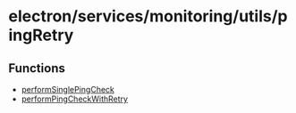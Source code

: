 # electron/services/monitoring/utils/pingRetry

## Functions

- [performSinglePingCheck](functions/performSinglePingCheck.md)
- [performPingCheckWithRetry](functions/performPingCheckWithRetry.md)
